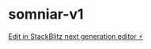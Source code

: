 # somniar-v1

[Edit in StackBlitz next generation editor ⚡️](https://stackblitz.com/~/github.com/iltolu/somniar-v1)